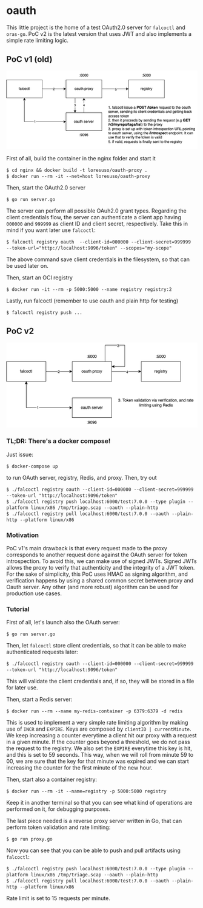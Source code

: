 # oauth

This little project is the home of a test OAuth2.0 server for `falcoctl` and `oras-go`.
PoC v2 is the latest version that uses JWT and also implements a simple rate limiting logic.

## PoC v1 (old)

<img src="oauth-flow.png"/>

First of all, build the container in the nginx folder and start it

```shell
$ cd nginx && docker build -t loresuso/oauth-proxy .
$ docker run --rm -it --net=host loresuso/oauth-proxy
```

Then, start the OAuth2.0 server
```shell
$ go run server.go
```

The server can perform all possible OAuh2.0 grant types. Regarding the client credentials flow, 
the server can authenticate a client app having `000000` and `999999` as client ID and client secret, respectively.
Take this in mind if you want later use `falcoctl`:

```shell
$ falcoctl registry oauth  --client-id=000000 --client-secret=999999  --token-url="http://localhost:9096/token" --scopes="my-scope"
```

The above command save client credentials in the filesystem, so that can be used later on.

Then, start an OCI registry

```shell
$ docker run -it --rm -p 5000:5000 --name registry registry:2
```

Lastly, run falcoctl (remember to use oauth and plain http for testing)

```shell
$ falcoctl registry push ...
```

## PoC v2 

<img src="oauth-flow-jwt.png"/>

### TL;DR: There's a docker compose!

Just issue:
```shell
$ docker-compose up
```
to run OAuth server, registry, Redis, and proxy. 
Then, try out 
```shell 
$ ./falcoctl registry oauth --client-id=000000 --client-secret=999999 --token-url "http://localhost:9096/token"
$ ./falcoctl registry push localhost:6000/test:7.0.0 --type plugin --platform linux/x86 /tmp/triage.scap --oauth --plain-http
$ ./falcoctl registry pull localhost:6000/test:7.0.0 --oauth --plain-http --platform linux/x86
```
### Motivation

PoC v1's main drawback is that every request made to the proxy corresponds to another request done against the OAuth server for token introspection. To avoid this, we can make use of signed JWTs. Signed JWTs allows the proxy to verify that authenticity and the integrity of a JWT token. For the sake of simplicity, this PoC uses HMAC as signing algorithm, and verification happens by using a shared common secret between proxy and Oauth server. Any other (and more robust) algorithm can be used for production use cases. 

### Tutorial

First of all, let's launch also the OAuth server:
```shell
$ go run server.go
```

Then, let `falcoctl` store client credentials, so that it can be able to make authenticated requests later:

```shell
$ ./falcoctl registry oauth --client-id=000000 --client-secret=999999 --token-url "http://localhost:9096/token"
```
This will validate the client credentials and, if so, they will be stored in a file for later use. 

Then, start a Redis server:
```shell
$ docker run --rm --name my-redis-container -p 6379:6379 -d redis
```
This is used to implement a very simple rate limiting algorithm by making use of `INCR` and `EXPIRE`. 
Keys are composed by `clientID | currentMinute`. We keep increasing a counter everytime a client hit our proxy with a request in a given minute. If the counter goes beyond a threshold, we do not pass the request to the registry. We also set the `EXPIRE` everytime this key is hit, and this is set to 59 seconds. This way, when we will roll from minute 59 to 00, we are sure that the key for that minute was expired and we can start increasing the counter for the first minute of the new hour.

Then, start also a container registry:
```shell
$ docker run --rm -it --name=registry -p 5000:5000 registry
```
Keep it in another terminal so that you can see what kind of operations are performed on it, for debugging purposes. 

The last piece needed is a reverse proxy server written in Go, that can perform token validation and rate limiting:
```shell
$ go run proxy.go
```

Now you can see that you can be able to push and pull artifacts using `falcoctl`:
```shell
$ ./falcoctl registry push localhost:6000/test:7.0.0 --type plugin --platform linux/x86 /tmp/triage.scap --oauth --plain-http
$ ./falcoctl registry pull localhost:6000/test:7.0.0 --oauth --plain-http --platform linux/x86
```

Rate limit is set to 15 requests per minute.